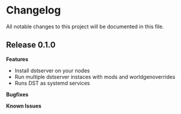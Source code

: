# Changelog

All notable changes to this project will be documented in this file.

## Release 0.1.0

**Features**

* Install dstserver on your nodes
* Run multiple dstserver instaces with mods and worldgenoverrides
* Runs DST as systemd services

**Bugfixes**

**Known Issues**
